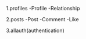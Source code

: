 1.profiles
    -Profile
    -Relationship

2.posts
    -Post
    -Comment
    -Like

3.allauth(authentication)